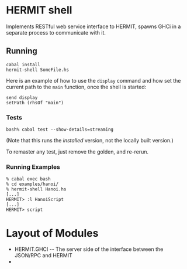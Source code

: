 # HERMIT shell

Implements RESTful web service interface to HERMIT,
spawns GHCi in a separate process to communicate with it.

## Running

    cabal install
    hermit-shell SomeFile.hs

Here is an example of how to use the `display` command and how set the current
path to the `main` function, once the shell is started:

    send display
    setPath (rhsOf "main")


### Tests


````
bash% cabal test --show-details=streaming
````

(Note that this runs the *installed* version, not the locally built version.)

To remaster any test, just remove the golden, and re-rerun.

### Running Examples

    % cabal exec bash
    % cd examples/hanoi/
    % hermit-shell Hanoi.hs 
    [...]
    HERMIT> :l HanoiScript
    [...]
    HERMIT> script
    
# Layout of Modules


 * HERMIT.GHCI -- The server side of the interface between the JSON/RPC and HERMIT
 * 

    